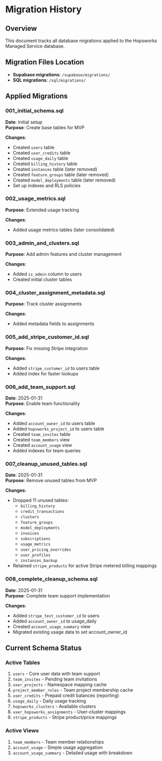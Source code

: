 # Migration History

## Overview

This document tracks all database migrations applied to the Hopsworks Managed Service database.

## Migration Files Location

- **Supabase migrations**: `/supabase/migrations/`
- **SQL migrations**: `/sql/migrations/`

## Applied Migrations

### 001_initial_schema.sql
**Date**: Initial setup  
**Purpose**: Create base tables for MVP

**Changes**:
- Created `users` table
- Created `user_credits` table
- Created `usage_daily` table
- Created `billing_history` table
- Created `instances` table (later removed)
- Created `feature_groups` table (later removed)
- Created `model_deployments` table (later removed)
- Set up indexes and RLS policies

### 002_usage_metrics.sql
**Purpose**: Extended usage tracking

**Changes**:
- Added usage metrics tables (later consolidated)

### 003_admin_and_clusters.sql
**Purpose**: Add admin features and cluster management

**Changes**:
- Added `is_admin` column to users
- Created initial cluster tables

### 004_cluster_assignment_metadata.sql
**Purpose**: Track cluster assignments

**Changes**:
- Added metadata fields to assignments

### 005_add_stripe_customer_id.sql
**Purpose**: Fix missing Stripe integration

**Changes**:
- Added `stripe_customer_id` to users table
- Added index for faster lookups

### 006_add_team_support.sql
**Date**: 2025-01-31  
**Purpose**: Enable team functionality

**Changes**:
- Added `account_owner_id` to users table
- Added `hopsworks_project_id` to users table
- Created `team_invites` table
- Created `team_members` view
- Created `account_usage` view
- Added indexes for team queries

### 007_cleanup_unused_tables.sql
**Date**: 2025-01-31  
**Purpose**: Remove unused tables from MVP

**Changes**:
- Dropped 11 unused tables:
  - `billing_history`
  - `credit_transactions`
  - `clusters`
  - `feature_groups`
  - `model_deployments`
  - `invoices`
  - `subscriptions`
  - `usage_metrics`
  - `user_pricing_overrides`
  - `user_profiles`
  - `instances_backup`
- Retained `stripe_products` for active Stripe metered billing mappings

### 008_complete_cleanup_schema.sql
**Date**: 2025-01-31  
**Purpose**: Complete team support implementation

**Changes**:
- Added `stripe_test_customer_id` to users
- Added `account_owner_id` to usage_daily
- Created `account_usage_summary` view
- Migrated existing usage data to set account_owner_id

## Current Schema Status

### Active Tables
1. `users` - Core user data with team support
2. `team_invites` - Pending team invitations
3. `user_projects` - Namespace mapping cache
4. `project_member_roles` - Team project membership cache
5. `user_credits` - Prepaid credit balances (reporting)
6. `usage_daily` - Daily usage tracking
7. `hopsworks_clusters` - Available clusters
8. `user_hopsworks_assignments` - User-cluster mappings
9. `stripe_products` - Stripe product/price mappings

### Active Views
1. `team_members` - Team member relationships
2. `account_usage` - Simple usage aggregation
3. `account_usage_summary` - Detailed usage with breakdown
